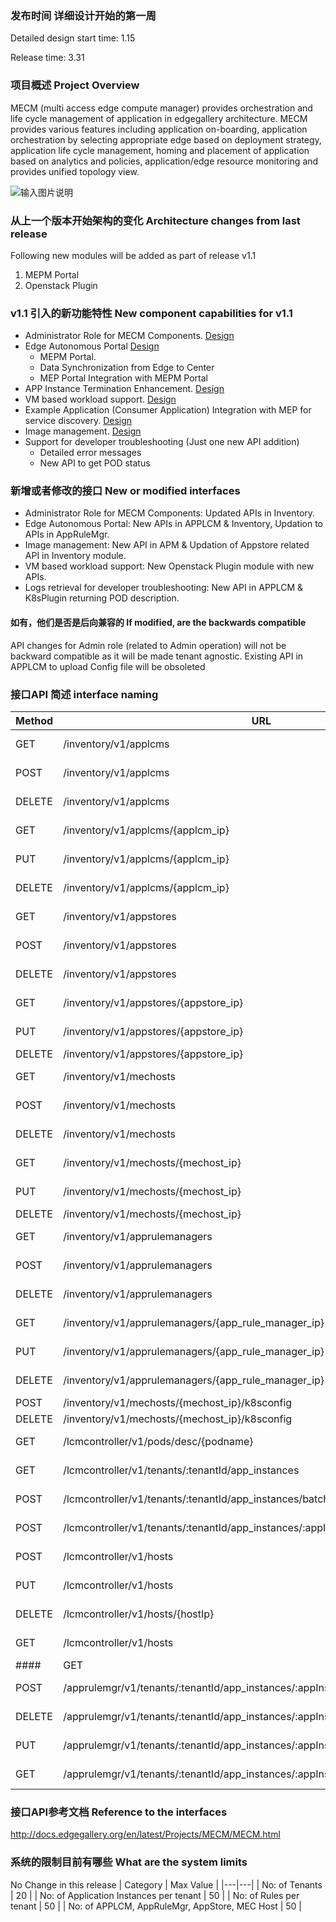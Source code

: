 ### 发布时间 详细设计开始的第一周
Detailed design start time: 1.15

Release time: 3.31

### 项目概述 Project Overview
MECM (multi access edge compute manager) provides orchestration and life cycle management of application in edgegallery architecture. MECM provides various features including application on-boarding, application orchestration by selecting appropriate edge based on deployment strategy, application life cycle management, homing and placement of application based on analytics and policies, application/edge resource monitoring and provides unified topology view.

![输入图片说明](https://images.gitee.com/uploads/images/2021/0201/212240_23e75a35_7784933.png "Architecture.png")

### 从上一个版本开始架构的变化 Architecture changes from last release
Following new modules will be added as part of release v1.1
1. MEPM Portal
2. Openstack Plugin

### v1.1 引入的新功能特性 New component capabilities for v1.1
* Administrator Role for MECM Components. [Design](https://gitee.com/edgegallery/community/blob/master/MECM%20PT/Release%20V1.1/MECM%20admin%20role%20support.pptx)
* Edge Autonomous Portal [Design](https://gitee.com/edgegallery/community/blob/master/MECM%20PT/Release%20V1.1/Edge%20Autonomous%20Portal.pptx)
  - MEPM Portal.
  - Data Synchronization from Edge to Center
  - MEP Portal Integration with MEPM Portal
* APP Instance Termination Enhancement. [Design](https://gitee.com/edgegallery/community/blob/master/MECM%20PT/Release%20V1.1/MECM-Call-Flows.pptx)
* VM based workload support. [Design](https://gitee.com/edgegallery/community/blob/master/MECM%20PT/Release%20V1.1/EdgeGallery%E6%94%AF%E6%8C%81%E8%99%9A%E6%9C%BA%E5%BA%94%E7%94%A8%E6%96%B9%E6%A1%88%E8%AE%BE%E8%AE%A1VM%20APP%20Support.pptx)
* Example Application (Consumer Application) Integration with MEP for service discovery. [Design](https://gitee.com/edgegallery/community/blob/master/MECM%20PT/Release%20V1.1/Consumer%20Application.odp)
* Image management. [Design](https://gitee.com/edgegallery/community/blob/master/Architecture%20WG/Requirements/v1.1/EdgeGallery%20Image%20Management%20Requirement.md)
* Support for developer troubleshooting (Just one new API addition)
  - Detailed error messages
  - New API to get POD status

### 新增或者修改的接口 New or modified interfaces
* Administrator Role for MECM Components: Updated APIs in Inventory.
* Edge Autonomous Portal: New APIs in APPLCM & Inventory, Updation to APIs in AppRuleMgr.
* Image management: New API in APM & Updation of Appstore related API in Inventory module.
* VM based workload support: New Openstack Plugin module with new APIs.
* Logs retrieval for developer troubleshooting: New API in APPLCM & K8sPlugin returning POD description.

#### 如有，他们是否是后向兼容的 If modified, are the backwards compatible
API changes for Admin role (related to Admin operation) will not be backward compatible as it will be made tenant agnostic.
Existing API in APPLCM to upload Config file will be obsoleted

### 接口API 简述 interface naming

|  Method | URL  | Description|
|---|---|---|
| GET  | /inventory/v1/applcms | Retrieves all application LCM records |
| POST  | /inventory/v1/applcms | Adds new application LCM record |
| DELETE  | /inventory/v1/applcms | Deletes all application LCM Records |
| GET  | /inventory/v1/applcms/{applcm_ip} | Retrieves application LCM Record |
| PUT  | /inventory/v1/applcms/{applcm_ip} | Updates existing application LCM record |
| DELETE  | /inventory/v1/applcms/{applcm_ip} | Deletes application LCM record |
| GET  | /inventory/v1/appstores | Retrieves all appstore records |
| POST  | /inventory/v1/appstores | Adds new appstore record |
| DELETE  | /inventory/v1/appstores | Deletes all appstore Records |
| GET  | /inventory/v1/appstores/{appstore_ip} | Retrieves appstore Record |
| PUT  | /inventory/v1/appstores/{appstore_ip} | Updates existing appstore record |
| DELETE  | /inventory/v1/appstores/{appstore_ip} | Deletes appstore record |
| GET  | /inventory/v1/mechosts | Retrieves all MEC host records |
| POST  | /inventory/v1/mechosts | Adds new MEC host record |
| DELETE  | /inventory/v1/mechosts | Deletes all MEC host Records |
| GET  | /inventory/v1/mechosts/{mechost_ip} | Retrieves MEC host Record |
| PUT  | /inventory/v1/mechosts/{mechost_ip} | Updates existing MEC host record |
| DELETE  | /inventory/v1/mechosts/{mechost_ip} | Deletes MEC host record |
| GET  | /inventory/v1/apprulemanagers | Retrieves all app rule manager records |
| POST  | /inventory/v1/apprulemanagers | Adds new app rule manager record |
| DELETE  | /inventory/v1/apprulemanagers | Deletes all app rule manager Records |
| GET  | /inventory/v1/apprulemanagers/{app_rule_manager_ip} | Retrieves app rule manager Record |
| PUT  | /inventory/v1/apprulemanagers/{app_rule_manager_ip} | Updates existing app rule manager record |
| DELETE  | /inventory/v1/apprulemanagers/{app_rule_manager_ip} | Deletes app rule manager record |
| POST  | /inventory/v1/mechosts/{mechost_ip}/k8sconfig | Upload configuration file |
| DELETE  | /inventory/v1/mechosts/{mechost_ip}/k8sconfig | Delete configuration file |
| GET  | /lcmcontroller/v1/pods/desc/{podname} | Retrieves pod description |
| GET  | /lcmcontroller/v1/tenants/:tenantId/app_instances | Retrieves application instances info |
| POST  | /lcmcontroller/v1/tenants/:tenantId/app_instances/batchterminate | Terminate application instances |
| POST  | /lcmcontroller/v1/tenants/:tenantId/app_instances/:appInstanceId/batchInstantiate | Instantiate application instances |
| POST  | /lcmcontroller/v1/hosts | Upload host configurations |
| PUT  | /lcmcontroller/v1/hosts | Updates host configurations |
| DELETE  | /lcmcontroller/v1/hosts/{hostIp} | Delete host configuration |
| GET  | /lcmcontroller/v1/hosts | Retrieves host configurations |
####| GET  | /inventory/v1/syncronize | Synchronize data from edge to center |
| POST  | /apprulemgr/v1/tenants/:tenantId/app_instances/:appInstanceId/appd_configuration | Configures appd rule for the application instance |
| DELETE  | /apprulemgr/v1/tenants/:tenantId/app_instances/:appInstanceId/appd_configuration | Deletes application instance appd rule |
| PUT  | /apprulemgr/v1/tenants/:tenantId/app_instances/:appInstanceId/appd_configuration | Updates application instance appd rule |
| GET  | /apprulemgr/v1/tenants/:tenantId/app_instances/:appInstanceId/appd_configuration | Retrieve application instance appd rule |

### 接口API参考文档 Reference to the interfaces
http://docs.edgegallery.org/en/latest/Projects/MECM/MECM.html 

### 系统的限制目前有哪些 What are the system limits
No Change in this release
|  Category | Max Value  |
|---|---|
| No: of Tenants | 20 |
| No: of Application Instances per tenant | 50 |
| No: of Rules per tenant | 50 |
| No: of APPLCM, AppRuleMgr, AppStore, MEC Host | 50 |
